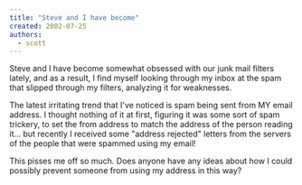 ```yaml
---
title: "Steve and I have become"
created: 2002-07-25
authors:
  - scott
---
```


Steve and I have become somewhat obsessed with our junk mail filters lately, and as a result, I find myself looking through my inbox at the spam that slipped through my filters, analyzing it for weaknesses.

The latest irritating trend that I've noticed is spam being sent from MY email address. I thought nothing of it at first, figuring it was some sort of spam trickery, to set the from address to match the address of the person reading it... but recently I received some "address rejected" letters from the servers of the people that were spammed using my email!

This pisses me off so much. Does anyone have any ideas about how I could possibly prevent someone from using my address in this way?
